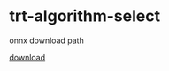 # trt-algorithm-select

onnx download path

[download](https://drive.google.com/file/d/190yzio7Imzy8gLExKnjGL5FaGOl6u0l8/view?usp=sharing)
